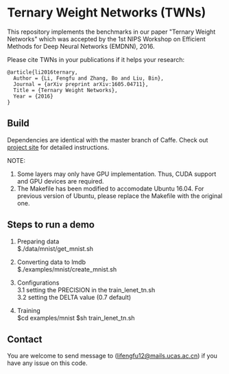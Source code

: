 # Ternary Weight Networks (TWNs)

This repository implements the benchmarks in our paper "Ternary Weight Networks" which was accepted by the 1st NIPS Workshop on Efficient Methods for Deep Neural Networks (EMDNN), 2016.  

Please cite TWNs in your publications if it helps your research:

    @article{li2016ternary,
      Author = {Li, Fengfu and Zhang, Bo and Liu, Bin},
      Journal = {arXiv preprint arXiv:1605.04711},
      Title = {Ternary Weight Networks},
      Year = {2016}
    }

## Build

Dependencies are identical with the master branch of Caffe. Check out [project site](http://caffe.berkeleyvision.org) for detailed instructions.

NOTE:  
1. Some layers may only have GPU implementation. Thus, CUDA support and GPU devices are required.  
2. The Makefile has been modified to accomodate Ubuntu 16.04. For previous version of Ubuntu, please replace the Makefile with the original one.

## Steps to run a demo  
1. Preparing data  
$./data/mnist/get_mnist.sh  

2. Converting data to lmdb  
$./examples/mnist/create_mnist.sh

3. Configurations  
3.1 setting the PRECISION in the train_lenet_tn.sh  
3.2 setting the DELTA value (0.7 default)  

4. Training  
$cd examples/mnist
$sh train_lenet_tn.sh


## Contact

You are welcome to send message to (lifengfu12@mails.ucas.ac.cn) if you have any issue on this code.


